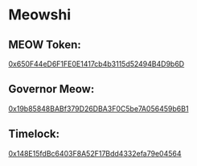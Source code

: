 # Meowshi

## MEOW Token: 
[0x650F44eD6F1FE0E1417cb4b3115d52494B4D9b6D](https://etherscan.io/address/0x650F44eD6F1FE0E1417cb4b3115d52494B4D9b6D#code)

## Governor Meow:
[0x19b85848BABf379D26DBA3F0C5be7A056459b6B1](https://etherscan.io/address/0x19b85848BABf379D26DBA3F0C5be7A056459b6B1#code)

## Timelock:
[0x148E15fdBc6403F8A52F17Bdd4332efa79e04564](https://etherscan.io/address/0x148E15fdBc6403F8A52F17Bdd4332efa79e04564#code)
